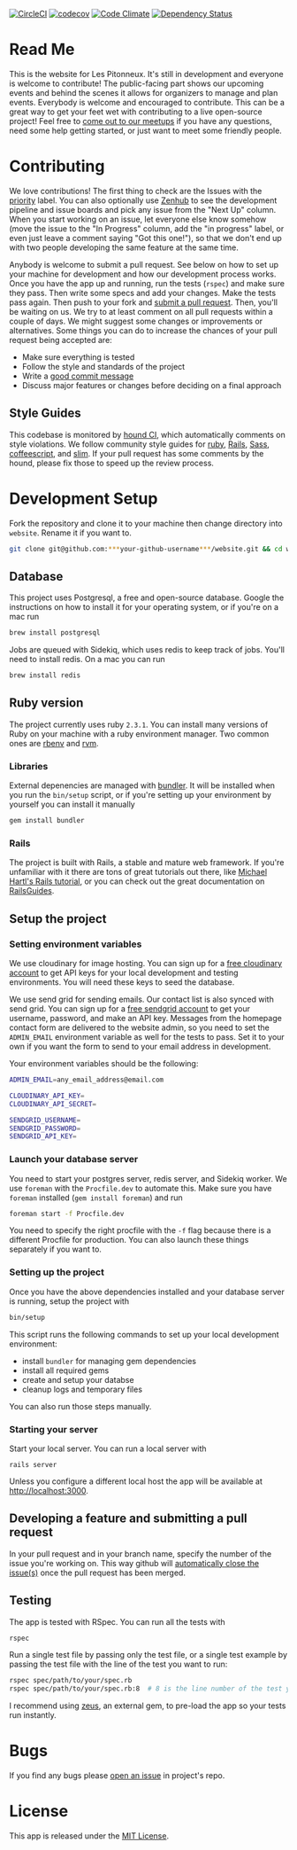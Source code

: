 [![CircleCI](https://circleci.com/gh/pitonneux/website/tree/master.svg?style=shield)](https://circleci.com/gh/pitonneux/website/tree/master)
[![codecov](https://codecov.io/gh/pitonneux/website/branch/master/graph/badge.svg)](https://codecov.io/gh/pitonneux/website)
[![Code Climate](https://codeclimate.com/github/pitonneux/website/badges/gpa.svg)](https://codeclimate.com/github/pitonneux/website)
[![Dependency Status](https://gemnasium.com/badges/github.com/pitonneux/website.svg)](https://gemnasium.com/github.com/pitonneux/website)

# Read Me

This is the website for Les Pitonneux. It's still in development and everyone is welcome to contribute! The public-facing part shows our upcoming events and behind the scenes it allows for organizers to manage and plan events. Everybody is welcome and encouraged to contribute. This can be a great way to get your feet wet with contributing to a live open-source project! Feel free to [come out to our meetups](http://www.meetup.com/pitonneux/) if you have any questions, need some help getting started, or just want to meet some friendly people.

# Contributing

We love contributions! The first thing to check are the Issues with the [priority](https://github.com/pitonneux/website/labels/priority) label. You can also optionally use [Zenhub](https://www.zenhub.com/) to see the development pipeline and issue boards and pick any issue from the "Next Up" column. When you start working on an issue, let everyone else know somehow (move the issue to the "In Progress" column, add the "in progress" label, or even just leave a comment saying "Got this one!"), so that we don't end up with two people developing the same feature at the same time.

Anybody is welcome to submit a pull request. See below on how to set up your machine for development and how our development process works. Once you have the app up and running, run the tests (`rspec`) and make sure they pass. Then write some specs and add your changes. Make the tests pass again. Then push to your fork and [submit a pull request](https://github.com/pitonneux/website/compare/). Then, you'll be waiting on us. We try to at least comment on all pull requests within a couple of days. We might suggest some changes or improvements or alternatives. Some things you can do to increase the chances of your pull request being accepted are:
- Make sure everything is tested
- Follow the style and standards of the project
- Write a [good commit message](http://tbaggery.com/2008/04/19/a-note-about-git-commit-messages.html)
- Discuss major features or changes before deciding on a final approach

## Style Guides
This codebase is monitored by [hound CI](https://houndci.com/), which automatically comments on style violations. We follow community style guides for [ruby](https://github.com/bbatsov/ruby-style-guide), [Rails](https://github.com/bbatsov/rails-style-guide), [Sass](http://sass-lang.com/styleguide), [coffeescript](https://github.com/polarmobile/coffeescript-style-guide), and [slim](http://slim-lang.com/). If your pull request has some comments by the hound, please fix those to speed up the review process.

# Development Setup

Fork the repository and clone it to your machine then change directory into `website`. Rename it if you want to.
```bash
git clone git@github.com:***your-github-username***/website.git && cd website
```

## Database

This project uses Postgresql, a free and open-source database. Google the instructions on how to install it for your operating system, or if you're on a mac run
```bash
brew install postgresql
```

Jobs are queued with Sidekiq, which uses redis to keep track of jobs. You'll need to install redis. On a mac you can run
```bash
brew install redis
```

## Ruby version

The project currently uses ruby `2.3.1`. You can install many versions of Ruby on your machine with a ruby environment manager. Two common ones are [rbenv](https://github.com/rbenv/rbenv) and [rvm](https://rvm.io/).

### Libraries

External depenencies are managed with [bundler](http://bundler.io/). It will be installed when you run the `bin/setup` script, or if you're setting up your environment by yourself you can install it manually
```ruby
gem install bundler
```

### Rails

The project is built with Rails, a stable and mature web framework. If you're unfamiliar with it there are tons of great tutorials out there, like [Michael Hartl's Rails tutorial](https://www.railstutorial.org/book), or you can check out the great documentation on [RailsGuides](http://guides.rubyonrails.org/).

## Setup the project

### Setting environment variables

We use cloudinary for image hosting. You can sign up for a [free cloudinary account](https://cloudinary.com/users/register/free) to get API keys for  your local development and testing environments. You will need these keys to seed the database.

We use send grid for sending emails. Our contact list is also synced with send grid. You can sign up for a [free sendgrid account](https://app.sendgrid.com/signup) to get your username, password, and make an API key. Messages from the homepage contact form are delivered to the website admin, so you need to set the `ADMIN_EMAIL` environment variable as well for the tests to pass. Set it to your own if you want the form to send to your email address in development.

Your environment variables should be the following:

```bash
ADMIN_EMAIL=any_email_address@email.com

CLOUDINARY_API_KEY=
CLOUDINARY_API_SECRET=

SENDGRID_USERNAME=
SENDGRID_PASSWORD=
SENDGRID_API_KEY=
```

### Launch your database server

You need to start your postgres server, redis server, and Sidekiq worker. We use `foreman` with the `Procfile.dev` to automate this. Make sure you have `foreman` installed (`gem install foreman`) and run

```bash
foreman start -f Procfile.dev
```

You need to specify the right procfile with the `-f` flag because there is a different Procfile for production. You can also launch these things separately if you want to.

### Setting up the project

Once you have the above dependencies installed and your database server is running, setup the project with

```bash
bin/setup
```

This script runs the following commands to set up your local development environment:
- install `bundler` for managing gem dependencies
- install all required gems
- create and setup your databse
- cleanup logs and temporary files

You can also run those steps manually.

### Starting your server

Start your local server. You can run a local server with
```
rails server
```
Unless you configure a different local host the app will be available at [http://localhost:3000](http://localhost:3000).

## Developing a feature and submitting a pull request

In your pull request and in your branch name, specify the number of the issue you're working on. This way github will [automatically close the issue(s)](https://github.com/blog/1506-closing-issues-via-pull-requests) once the pull request has been merged.

## Testing

The app is tested with RSpec. You can run all the tests with
```bash
rspec
```

Run a single test file by passing only the test file, or a single test example by passing the test file with the line of the test you want to run:
```bash
rspec spec/path/to/your/spec.rb
rspec spec/path/to/your/spec.rb:8  # 8 is the line number of the test you want to run.
```

I recommend using [zeus](https://github.com/burke/zeus), an external gem, to pre-load the app so your tests run instantly.

# Bugs
If you find any bugs please [open an issue](https://github.com/pitonneux/website/issues) in project's repo.

# License
This app is released under the [MIT License](https://github.com/pitonneux/website/blob/master/LICENSE).
